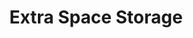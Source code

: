 ---
title: "Extra Space Storage"
url: /brooklyn/extra-space-storage-mcdonald-avenue/
shop: storage rental
---